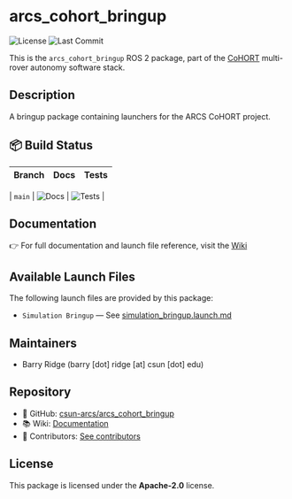 # arcs_cohort_bringup

![License](https://img.shields.io/github/license/csun-arcs/arcs_cohort_bringup)
![Last Commit](https://img.shields.io/github/last-commit/csun-arcs/arcs_cohort_bringup)

This is the `arcs_cohort_bringup` ROS 2 package, part of the [CoHORT](https://github.com/csun-arcs/arcs_cohort) multi-rover autonomy software stack.


## Description

A bringup package containing launchers for the ARCS CoHORT project.


## 📦 Build Status

| Branch | Docs | Tests |
|--------|------|-------|

| `main` | ![Docs](https://github.com/arcs_cohort_bringup/actions/workflows/generate-docs.yml/badge.svg?branch=main) | ![Tests](https://github.com/arcs_cohort_bringup/actions/workflows/run-tests.yml/badge.svg?branch=main) |




## Documentation

👉 For full documentation and launch file reference, visit the [Wiki](https://github.com/csun-arcs/arcs_cohort_bringup/wiki)


## Available Launch Files

The following launch files are provided by this package:


- `Simulation Bringup` — See [simulation_bringup.launch.md](https://github.com/csun-arcs/arcs_cohort_bringup/wiki/simulation_bringup.launch.md)




## Maintainers


- Barry Ridge (barry [dot] ridge [at] csun [dot] edu)



## Repository

- 📁 GitHub: [csun-arcs/arcs_cohort_bringup](https://github.com/csun-arcs/arcs_cohort_bringup)
- 📚 Wiki: [Documentation](https://github.com/csun-arcs/arcs_cohort_bringup/wiki)
- 👥 Contributors: [See contributors](https://github.com/csun-arcs/arcs_cohort_bringup/graphs/contributors)


## License

This package is licensed under the **Apache-2.0** license.
